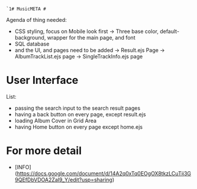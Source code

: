                                                                                                                                                                                                                                                                                                                                                                                                 `1# MusicMETA #
Agenda of thing needed:
- CSS styling, focus on Mobile look first
    -> Three base color, default-background, wrapper for the main page, and font
- SQL database
- and the UI, and pages need to be added
    -> Result.ejs Page
    -> AlbumTrackList.ejs page
    -> SingleTrackInfo.ejs page

# User Interface #
List:
- passing the search input to the search result pages
- having a back button on every page, except result.ejs
- loading Album Cover in Grid Area
- having Home button on every page except home.ejs

# For more detail #
- [INFO] (https://docs.google.com/document/d/14A2q0xTq0EOgOX8tkzLCuTij3G9QEfDbVDOA2ZaI9_Y/edit?usp=sharing)